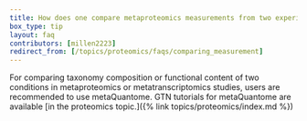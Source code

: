 ```yaml
---
title: How does one compare metaproteomics measurements from two experimental conditions?
box_type: tip
layout: faq
contributors: [millen2223]
redirect_from: [/topics/proteomics/faqs/comparing_measurement]
---
```


For comparing taxonomy composition or functional content of two conditions in metaproteomics or metatranscriptomics studies, users are recommended to use metaQuantome. GTN tutorials for metaQuantome are available [in the proteomics topic.]({% link topics/proteomics/index.md %})
